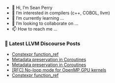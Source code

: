 - 👋 Hi, I’m Sean Perry
- 👀 I’m interested in compilers (c++, COBOL, llvm)
- 🌱 I’m currently learning ...
- 💞️ I’m looking to collaborate on ...
- 📫 How to reach me ...

<!---
s66perry/s66perry is a ✨ special ✨ repository because its `README.md` (this file) appears on your GitHub profile.
You can click the Preview link to take a look at your changes.
--->
### 📕 Latest LLVM Discourse Posts

<!-- DISCOURSE-LLVM:START -->
- [Constexpr function_ref](https://discourse.llvm.org/t/constexpr-function-ref/87516#post_4)
- [Metadata preservation in Coroutines](https://discourse.llvm.org/t/metadata-preservation-in-coroutines/87494#post_5)
- [Metadata preservation in Coroutines](https://discourse.llvm.org/t/metadata-preservation-in-coroutines/87494#post_4)
- [[RFC] No-loop mode for OpenMP GPU kernels](https://discourse.llvm.org/t/rfc-no-loop-mode-for-openmp-gpu-kernels/87517#post_1)
- [Constexpr function_ref](https://discourse.llvm.org/t/constexpr-function-ref/87516#post_3)
<!-- DISCOURSE-LLVM:END -->
